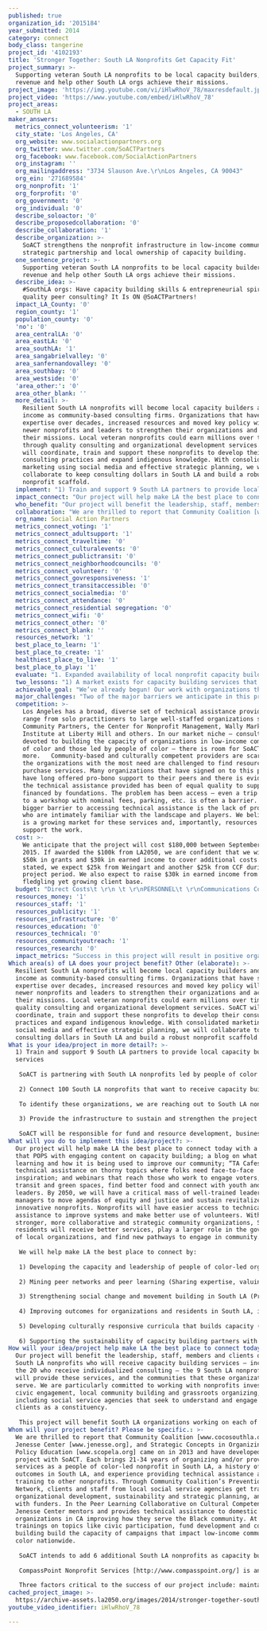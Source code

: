```yaml
---
published: true
organization_id: '2015184'
year_submitted: 2014
category: connect
body_class: tangerine
project_id: '4102193'
title: 'Stronger Together: South LA Nonprofits Get Capacity Fit'
project_summary: >-
  Supporting veteran South LA nonprofits to be local capacity builders, grow
  revenue and help other South LA orgs achieve their missions.
project_image: 'https://img.youtube.com/vi/iHlwRhoV_78/maxresdefault.jpg'
project_video: 'https://www.youtube.com/embed/iHlwRhoV_78'
project_areas:
  - SOUTH LA
maker_answers:
  metrics_connect_volunteerism: '1'
  city_state: 'Los Angeles, CA'
  org_website: www.socialactionpartners.org
  org_twitter: www.twitter.com/SoACTPartners
  org_facebook: www.facebook.com/SocialActionPartners
  org_instagram: ''
  org_mailingaddress: "3734 Slauson Ave.\r\nLos Angeles, CA 90043"
  org_ein: '271689584'
  org_nonprofit: '1'
  org_forprofit: '0'
  org_government: '0'
  org_individual: '0'
  describe_soloactor: '0'
  describe_proposedcollaboration: '0'
  describe_collaboration: '1'
  describe_organization: >-
    SoACT strengthens the nonprofit infrastructure in low-income communities by
    strategic partnership and local ownership of capacity building. 
  one_sentence_project: >-
    Supporting veteran South LA nonprofits to be local capacity builders, grow
    revenue and help other South LA orgs achieve their missions.
  describe_idea: >-
    #SouthLA orgs: Have capacity building skills & entrepreneurial spirit? Need
    quality peer consulting? It Is ON @SoACTPartners!
  impact_LA_County: '0'
  region_county: '1'
  population_county: '0'
  'no': '0'
  area_centralLA: '0'
  area_eastLA: '0'
  area_southLA: '1'
  area_sangabrielvalley: '0'
  area_sanfernandovalley: '0'
  area_southbay: '0'
  area_westside: '0'
  'area_other:': '0'
  area_other_blank: ''
  more_detail: >-
    Resilient South LA nonprofits will become local capacity builders and earn
    income as community-based consulting firms. Organizations that have shown
    expertise over decades, increased resources and moved key policy will assist
    newer nonprofits and leaders to strengthen their organizations and achieve
    their missions. Local veteran nonprofits could earn millions over time
    through quality consulting and organizational development services. SoACT
    will coordinate, train and support these nonprofits to develop their
    consulting practices and expand indigenous knowledge. With consolidated
    marketing using social media and effective strategic planning, we will
    collaborate to keep consulting dollars in South LA and build a robust
    nonprofit scaffold. 
  implement: "1) Train and support 9 South LA partners to provide local capacity building services\r\n\r\nSoACT is partnering with South LA nonprofits led by people of color that are committed to cultivating a strong nonprofit infrastructure in South LA and ready to become capacity builders in this project. Our founding partners who have shaped this project with us are Community Coalition, Jenesse Center, and Strategic Concepts in Organizing and Policy Education (SCOPE). We are reaching out to additional organizations that have: 1) a track record of providing effective peer learning and consulting; 2) organizational capacity and designated staff to become capacity builders; 3) sound fiscal and organizational health; and 4) board and leadership commitment to develop their capacity building program.\r\n\r\n2) Connect 100 South LA nonprofits that want to receive capacity building services from their peers to provide these services\r\n\r\nTo identify these organizations, we are reaching out to South LA nonprofits that demonstrate: 1) readiness to be an active partner in the consulting process and accountable for implementation; 2) investment in developing staff capacity to meet outcomes; 3) pursuit of consulting topics driven by organizational priorities and strategic plan; and 4) commitment to move beyond a transactional model and build lasting organizational capacity.\r\n\r\n3) Provide the infrastructure to sustain and strengthen the project\r\n\r\nSoACT will be responsible for fund and resource development, business planning and evaluation of the project. We aim to demonstrate that peer learning and consulting for and by South LA nonprofits is both financially sustainable and organizationally impactful. We will expand use of social media and work to improve network density among organizations focused on earned income, developing expertise and improving capacity. "
  impact_connect: "Our project will help make LA the best place to connect today with a website that POPS with engaging content on capacity building; a blog on what we are learning and how it is being used to improve our community; “TA Cafes” with technical assistance on thorny topics where folks need face-to-face inspiration; and webinars that reach those who work to engage voters, improve transit and green spaces, find better food and connect with youth and emerging leaders. By 2050, we will have a critical mass of well-trained leaders and managers to move agendas of equity and justice and sustain revitalized and innovative nonprofits. Nonprofits will have easier access to technical assistance to improve systems and make better use of volunteers. With stronger, more collaborative and strategic community organizations, South LA residents will receive better services, play a larger role in the governance of local organizations, and find new pathways to engage in community. \r\n\r\nWe will help make LA the best place to connect by:\r\n\r\n1) Developing the capacity and leadership of people of color-led organizations in South LA, reflecting our population \r\n\r\n2) Mining peer networks and peer learning (Sharing expertise, valuing local knowledge and voices, and exercising a deep commitment to collaboration, coordination and leveraging organizational strengths)\r\n\r\n3) Strengthening social change and movement building in South LA (Prioritizing work that is rooted in community organizing and the empowerment of South LA residents, and amplifying the collective work of local organizations and individuals)\r\n\r\n4) Improving outcomes for organizations and residents in South LA, including quality of life and economic indicators\r\n\r\n5) Developing culturally responsive curricula that builds capacity (We define capacity as our partner SCOPE does: the lasting skills, tools and expertise an organization needs to succeed)\r\n\r\n6) Supporting the sustainability of capacity building partners with scaffolds of tools and resources to support and sustain innovation at the community level"
  who_benefit: "Our project will benefit the leadership, staff, members and clients of the 100 South LA nonprofits who will receive capacity building services – including the 20 who receive individualized consulting – the 9 South LA nonprofits who will provide these services, and the communities that these organizations serve. We are particularly committed to working with nonprofits invested in civic engagement, local community building and grassroots organizing, including social service agencies that seek to understand and engage their clients as a constituency. \r\n\r\nThis project will benefit South LA organizations working on each of LA2050’s goals. We believe that the LA2050 goals can be met in South LA if the nonprofits tasked with meeting them are strong and if the community infrastructure that they are a part of has the tools to support innovation. In a 2013 report on the state of nonprofits in LA County, UCLA’s Luskin School of Public Affairs found an extreme service gap in low-income communities: nonprofits exist in the lowest numbers in poor neighborhoods [http://civilsociety.ucla.edu/sites/default/files/publication-pdf/2013%20Report-web_copy.pdf]. This means that, right now, the people in Los Angeles who have the least support are those who essentially need it the most. Our project’s focus on South LA represents a desire to reverse this service gap and a long-term commitment to communities of color. We believe that our project the first step in designing a model that can be replicated citywide."
  collaboration: "We are thrilled to report that Community Coalition [www.cocosouthla.org], Jenesse Center [www.jenesse.org], and Strategic Concepts in Organizing and Policy Education [www.scopela.org] came on in 2013 and have developed the project with SoACT. Each brings 21-34 years of organizing and/or providing services as a people of color-led nonprofit in South LA, a history of positive outcomes in South LA, and experience providing technical assistance and training to other nonprofits. Through Community Coalition’s Prevention Network, clients and staff from local social service agencies get trained in organizational development, sustainability and strategic planning, and connect with funders. In the Peer Learning Collaborative on Cultural Competency, Jenesse Center mentors and provides technical assistance to domestic violence organizations in CA improving how they serve the Black community. At SCOPE, trainings on topics like civic participation, fund development and coalition building build the capacity of campaigns that impact low-income communities of color nationwide.\r\n\r\nSoACT intends to add 6 additional South LA nonprofits as capacity building partners in 2015. We are also eager to connect with collaborators through this grant challenge and excited by ideas generated at the #LA2050Collaborates meetings, including “investing in grant readiness for communities that need it to secure more funding, e.g., South LA” (Goal Notes: LIVE) and “create a coalition, or at least some sort of support group, where these different LA orgs can continually share challenges, opportunities, needs” (Goal Notes: LEARN).\r\n\r\nCompassPoint Nonprofit Services [http://www.compasspoint.org/] is an additional committed partner, assisting in training, coaching and curriculum development. While based in the Bay Area, they literally have written the textbooks on consulting, coaching, facilitation and other tools and techniques. With their commitment and expertise, CompassPoint will benefit us by expediting the facilitator process and by providing coaching to the SoACT capacity building team.  \r\n\r\nThree factors critical to the success of our project include: maintaining credible and responsive relationships with SLA nonprofits; maximizing the use of social network tools to engage and make more readily available capacity building knowledge; and cultural competence and responsiveness to the unique needs of diverse organizations.  "
  org_name: Social Action Partners
  metrics_connect_voting: '1'
  metrics_connect_adultsupport: '1'
  metrics_connect_traveltime: '0'
  metrics_connect_culturalevents: '0'
  metrics_connect_publictransit: '0'
  metrics_connect_neighborhoodcouncils: '0'
  metrics_connect_volunteer: '0'
  metrics_connect_govresponsiveness: '1'
  metrics_connect_transitaccessible: '0'
  metrics_connect_socialmedia: '0'
  metrics_connect_attendance: '0'
  metrics_connect_residential segregation: '0'
  metrics_connect_wifi: '0'
  metrics_connect_other: '0'
  metrics_connect_blank: ''
  resources_network: '1'
  best_place_to_learn: '1'
  best_place_to_create: '1'
  healthiest_place_to_live: '1'
  best_place_to_play: '1'
  evaluate: "1. Expanded availability of local nonprofit capacity building services in South Los Angeles:\r\n\r\n- 18 total South LA peer learning sessions attended by 100 South LA nonprofits\r\n- 120 total hours of individualized consulting provided to 20 South LA nonprofits\r\n- Comparison of before and after data on availability of local capacity building services\r\n\r\n2. Increased consulting and peer engagement skills among South LA nonprofits that provide capacity building services:\r\n\r\n- 80% of South LA nonprofits providing capacity building services demonstrated improved capacity building skills, via before and after evaluations using a “strongly disagree” to “strongly agree” scale (Likert scale)\r\n- 80% of South LA nonprofits receiving capacity building services gauge the consulting and peer engagement sessions they participate in to be effective, via evaluation of peer learning sessions and consulting engagements\r\n\r\n3. Increased income to South LA nonprofits that provide capacity building services:\r\n\r\n- Amount of income South LA nonprofits generate by providing capacity building services\r\n- Interest demonstrated by current or new donors in capacity building services, via interviews with South LA nonprofits providing capacity building services\r\n\r\n4. Improved capacity among South LA nonprofits that receive local capacity building services:\r\n\r\n- Changes in capacity building measurements, via before and after evaluations through CCAT [http://www.tccccat.com/], My Healthy Organization [http://www.myhealthyorganization.org/] or comparable assessment\r\n- 70% of South LA nonprofits receiving capacity building services demonstrate capacity improvements, via before and after evaluations using the Likert scale\r\n"
  two_lessons: "1) A market exists for capacity building services that several South LA nonprofits are poised to enter\r\n\r\nFoundations will double the impact of funds they spend on capacity building when they invest in the SoACT model: cost-effective consulting *and* earned income for entrepreneurial organizations to funnel back into programs. Estimates indicate that consulting and technical assistance to nonprofits is a multimillion dollar market, perhaps as high as $2 billion across the US. Experienced nonprofits need to capture a market share of these dollars spent in South LA. Based on their knowledge of the landscape, success in sustaining their own organizations over decades and experience providing practical peer support, our peer providers are the best investment for help that is readily available and less costly than alternatives.\r\n\r\nWhile no exact data is available to pinpoint the market, we know that there is demand in South LA. In our survey of 23 South LA nonprofits last fall, 74% said they would value receiving one-on-one consulting from another South LA organization, and 57% said that they would find it useful to participate in peer exchange sessions led by trainers from another South LA organization. The main area for support needed is fund development, followed by evaluation/data analysis, communications/marketing, governance/board development, strategic planning and volunteer management.\r\n\r\n2) Community-based consulting will get South LA nonprofits to scale\r\n\r\nIn a 2010 report on the ecosystem of LA’s nonprofit capacity building, social impact experts the TCC Group recognized that LA’s nonprofit sector needs “a robust set of nonprofit capacity builders that provide a diverse range of high-quality, in-depth, place-based, culturally-competent, and comprehensive services and coordinate their activities well.” [http://www.weingartfnd.org/files/Capacity-Report-Final.pdf] They noted a particular shortage of high quality peer exchanges, culturally-competent services, and services in communities outside of central Los Angeles.\r\n\r\nWe know through experience that consulting and peer exchange are effective. The TCC Group found consulting engagements and peer exchanges to be *the* most effective types of technical assistance. Consulting engagements change organization-wide behavior. Peer exchanges done about individual behavioral changes by creating a motivational coaching group and a space where peers share key knowledge. This can happen in South LA!"
  achievable_goal: "We’ve already begun! Our work with organizations that will provide capacity building and our work with organizations that will receive it is well underway.\r\n\r\nThis year, SoACT piloted the project and began working with our partners to hone their skills in fund development. This past February, we hosted Building Power, an event that brought 80 people from 55 mostly-South LA-based nonprofits together for peer-led fund development workshops, panels and networking with specialists. Community Coalition led a workshop on developing an individual donor base, Jenesse Center on crafting and communicating your organization’s story to funders, and SCOPE on building and maintaining relationships with funders. In evaluations, 100% of respondents agreed/strongly agreed that “the workshop I attended was well-structured and facilitated,” 94% that “presenters demonstrated understanding of my community and my organization’s needs,” and 99% that “I have confidence that peer-led capacity building will work in my community.” \r\n\r\nA total of 20 South LA organizations have expressed interest in receiving capacity building and fund development support, including those who responded to last year’s survey and those who signed up at Building Power. We identified a total of 21 organizations with potential to become capacity builders, reached out to 12 thus far, and received applications from 4, 2 of which are especially promising. We are off to a great start!"
  major_challenges: "Two of the major barriers we anticipate in this project include: 1) issues of scheduling and deployment of capacity builders given the ordinary demands of their current assignments; and 2) earning the trust and support of funders that have high expectations and standards for the consultants they hire.\r\n\r\n1. Social Action Partners has received consulting requests from 3 organizations and 1 collaborative with the potential of earning $20,000 in revenue. The demand is quickly mounting before we have capacity for implementation by peer providers.  There is also some urgency to schedule these capacity building sessions with organizations that have funds to pay and need immediate help. As we anticipate the need to train capacity builders and match their skill set to the requests for technical assistance, we expect to encounter conflicts with existing organizational priorities and difficulty matching the needs of organizations requesting help with the current expertise of providers. Our strategy to overcome this problem is to plan as far ahead as possible; over-recruit among the capacity builders assuring we have one ready to go and another on standby; and finally to use SoACT staff in cases where we do not have any of the peer capacity builders available. We expect this will be a short-term barrier. As we train and are able to deploy more capacity builders, the project’s reputation will be that we deliver as promised, on time and on budget. \r\n \r\n2. In gaining the trust of funders, SoACT’s model has been vetted by the CA Community Foundation and is currently under review at The Weingart Foundation, funders with significant desire and investment in improving the technical assistance landscape in Los Angeles. Fortunately, many funders are aware of and utilize the capacity of Jemmott Rollins Group (JRG) for effective TA delivery. JRG actively supports the growth and development of SoACT and has agreed to refer organizations seeking services; assist SoACT in planning and delivering services; and use SoACT trained providers, where possible, as contractors. As SoACT builds its practice model and reputation, JRG will refer all of its capacity building work (at no cost or profit) and thus assist SoACT to develop strong relationships with foundations and other institutions invested in quality TA. We hope that LA2050 will assist us in promoting the work with funders invested in technical assistance improvement."
  competition: >-
    Los Angeles has a broad, diverse set of technical assistance providers that
    range from solo practitioners to large well-staffed organizations such as
    Community Partners, the Center for Nonprofit Management, Wally Marks
    Institute at Liberty Hill and others. In our market niche – consultants
    devoted to building the capacity of organizations in low-income communities
    of color and those led by people of color – there is room for SoACT and many
    more.   Community-based and culturally competent providers are scarce and
    the organizations with the most need are challenged to find resources to
    purchase services. Many organizations that have signed on to this project
    have long offered pro-bono support to their peers and there is evidence that
    the technical assistance provided has been of equal quality to support
    financed by foundations. The problem has been access – even a trip downtown
    to a workshop with nominal fees, parking, etc. is often a barrier. An even
    bigger barrier to accessing technical assistance is the lack of providers
    who are intimately familiar with the landscape and players. We believe there
    is a growing market for these services and, importantly, resources to
    support the work.
  cost: >-
    We anticipate that the project will cost $180,000 between September 2014 and
    2015. If awarded the $100k from LA2050, we are confident that we will have
    $50k in grants and $30k in earned income to cover additional costs. As
    stated, we expect $25k from Weingart and another $25k from CCF during the
    project period. We also expect to raise $30k in earned income from our
    fledgling yet growing client base.
  budget: "Direct Costs\t \r\n \t \r\nPERSONNEL\t \r\nCommunications Coordinator\t                             40,000\r\nTraining Facilitator\t           \t                             25,000\r\nTotal Personnel\t           \t                                     65,000\r\nBenefits @11.5\t                                                       7,475\r\nSubtotal Personnel Costs\t                                     72,475\r\n \t \r\nPROGRAM EVENTS\t \r\nTA Cafes (monthly networking forums)                     1,800\r\n3 Specific training from experts – 70+ people\t       3,000\r\nNonprofit TA Marketing Fair/Expo – 200 people\t       4,000\r\nSubtotal\t                                                                       8,800\r\n \t \r\nTECHNOLOGY\t \r\nWebsite, webinars, maintenance & upgrades\t       5,000\r\n\r\nTotal Direct Costs\t                                                     86,275\r\n\r\nIndirect Costs @15%\t                                             12,941\r\n\r\nTotal Indirect and Direct Costs                                $99,216\r\n\r\n"
  resources_money: '1'
  resources_staff: '1'
  resources_publicity: '1'
  resources_infrastructure: '0'
  resources_education: '0'
  resources_technical: '0'
  resources_communityoutreach: '1'
  resources_research: '0'
  impact_metrics: "Success in this project will result in positive organizational changes to include: improved effectiveness of local boards to stem revenue lost from poor organizational performance; mergers and strategic partnerships to cover areas where nonprofits do not exist or have gone out of business; building a base of individual donors focused on South LA; and crafting viable strategic plans and better evaluation of programs.   \r\n\r\nRATES OF VOLUNTEERISM – Collaboration across nonprofits in South LA is fundamental to our project. We anticipate that our project will help increase volunteer rates in South LA. Some organizations will expand their volunteer programs as they strengthen their organizational functioning. Others will partner with their peers for volunteer events, particularly as organizations become more deeply connected to each other in peer learning sessions and individualized consulting.\r\n\r\nVOTING RATES BY RACE – One of the project’s core principles is strengthening social change and movement building in South LA. Our founding partners Community Coalition and SCOPE have done great voter engagement work in South LA, from local school board elections to national elections. We are excited to see how their leadership will help organizations that want to deepen their voter and civic engagement work.\r\n\r\nADULTS GETTING SUFFICIENT SOCIAL & EMOTIONAL SUPPORT – Many of the organizations that we have reached out to about participating in the project work with adults in social service provision and others engage adults in leadership development. Improving the effectiveness of these organizations will mean better social and emotional support for adults. Our founding partner Jenesse Center does exceptional work in this area with adults and families experiencing domestic violence, and we know that their leadership will have an impact on this metric.\r\n\r\nGOVERNMENT RESPONSIVENESS TO RESIDENTS’ NEEDS (DREAM METRIC) – We recognize that government seeks sturdy and well organized nonprofits to channel federal, state and county dollars to areas of need. South LA has to increase our visibility and capacity with government (and foundations) and demonstrate capacity to increase federal, state and local resources that flow to our communities. The proposed work will result in us becoming more competitive and innovative.  "
Which area(s) of LA does your project benefit? Other (elaborate): >-
  Resilient South LA nonprofits will become local capacity builders and earn
  income as community-based consulting firms. Organizations that have shown
  expertise over decades, increased resources and moved key policy will assist
  newer nonprofits and leaders to strengthen their organizations and achieve
  their missions. Local veteran nonprofits could earn millions over time through
  quality consulting and organizational development services. SoACT will
  coordinate, train and support these nonprofits to develop their consulting
  practices and expand indigenous knowledge. With consolidated marketing using
  social media and effective strategic planning, we will collaborate to keep
  consulting dollars in South LA and build a robust nonprofit scaffold.
What is your idea/project in more detail?: >-
  1) Train and support 9 South LA partners to provide local capacity building
  services
   
   SoACT is partnering with South LA nonprofits led by people of color that are committed to cultivating a strong nonprofit infrastructure in South LA and ready to become capacity builders in this project. Our founding partners who have shaped this project with us are Community Coalition, Jenesse Center, and Strategic Concepts in Organizing and Policy Education (SCOPE). We are reaching out to additional organizations that have: 1) a track record of providing effective peer learning and consulting; 2) organizational capacity and designated staff to become capacity builders; 3) sound fiscal and organizational health; and 4) board and leadership commitment to develop their capacity building program.
   
   2) Connect 100 South LA nonprofits that want to receive capacity building services from their peers to provide these services
   
   To identify these organizations, we are reaching out to South LA nonprofits that demonstrate: 1) readiness to be an active partner in the consulting process and accountable for implementation; 2) investment in developing staff capacity to meet outcomes; 3) pursuit of consulting topics driven by organizational priorities and strategic plan; and 4) commitment to move beyond a transactional model and build lasting organizational capacity.
   
   3) Provide the infrastructure to sustain and strengthen the project
   
   SoACT will be responsible for fund and resource development, business planning and evaluation of the project. We aim to demonstrate that peer learning and consulting for and by South LA nonprofits is both financially sustainable and organizationally impactful. We will expand use of social media and work to improve network density among organizations focused on earned income, developing expertise and improving capacity.
What will you do to implement this idea/project?: >-
  Our project will help make LA the best place to connect today with a website
  that POPS with engaging content on capacity building; a blog on what we are
  learning and how it is being used to improve our community; “TA Cafes” with
  technical assistance on thorny topics where folks need face-to-face
  inspiration; and webinars that reach those who work to engage voters, improve
  transit and green spaces, find better food and connect with youth and emerging
  leaders. By 2050, we will have a critical mass of well-trained leaders and
  managers to move agendas of equity and justice and sustain revitalized and
  innovative nonprofits. Nonprofits will have easier access to technical
  assistance to improve systems and make better use of volunteers. With
  stronger, more collaborative and strategic community organizations, South LA
  residents will receive better services, play a larger role in the governance
  of local organizations, and find new pathways to engage in community. 
   
   We will help make LA the best place to connect by:
   
   1) Developing the capacity and leadership of people of color-led organizations in South LA, reflecting our population 
   
   2) Mining peer networks and peer learning (Sharing expertise, valuing local knowledge and voices, and exercising a deep commitment to collaboration, coordination and leveraging organizational strengths)
   
   3) Strengthening social change and movement building in South LA (Prioritizing work that is rooted in community organizing and the empowerment of South LA residents, and amplifying the collective work of local organizations and individuals)
   
   4) Improving outcomes for organizations and residents in South LA, including quality of life and economic indicators
   
   5) Developing culturally responsive curricula that builds capacity (We define capacity as our partner SCOPE does: the lasting skills, tools and expertise an organization needs to succeed)
   
   6) Supporting the sustainability of capacity building partners with scaffolds of tools and resources to support and sustain innovation at the community level
How will your idea/project help make LA the best place to connect today? In LA2050?: >-
  Our project will benefit the leadership, staff, members and clients of the 100
  South LA nonprofits who will receive capacity building services – including
  the 20 who receive individualized consulting – the 9 South LA nonprofits who
  will provide these services, and the communities that these organizations
  serve. We are particularly committed to working with nonprofits invested in
  civic engagement, local community building and grassroots organizing,
  including social service agencies that seek to understand and engage their
  clients as a constituency. 
   
   This project will benefit South LA organizations working on each of LA2050’s goals. We believe that the LA2050 goals can be met in South LA if the nonprofits tasked with meeting them are strong and if the community infrastructure that they are a part of has the tools to support innovation. In a 2013 report on the state of nonprofits in LA County, UCLA’s Luskin School of Public Affairs found an extreme service gap in low-income communities: nonprofits exist in the lowest numbers in poor neighborhoods [http://civilsociety.ucla.edu/sites/default/files/publication-pdf/2013%20Report-web_copy.pdf]. This means that, right now, the people in Los Angeles who have the least support are those who essentially need it the most. Our project’s focus on South LA represents a desire to reverse this service gap and a long-term commitment to communities of color. We believe that our project the first step in designing a model that can be replicated citywide.
Whom will your project benefit? Please be specific.: >-
  We are thrilled to report that Community Coalition [www.cocosouthla.org],
  Jenesse Center [www.jenesse.org], and Strategic Concepts in Organizing and
  Policy Education [www.scopela.org] came on in 2013 and have developed the
  project with SoACT. Each brings 21-34 years of organizing and/or providing
  services as a people of color-led nonprofit in South LA, a history of positive
  outcomes in South LA, and experience providing technical assistance and
  training to other nonprofits. Through Community Coalition’s Prevention
  Network, clients and staff from local social service agencies get trained in
  organizational development, sustainability and strategic planning, and connect
  with funders. In the Peer Learning Collaborative on Cultural Competency,
  Jenesse Center mentors and provides technical assistance to domestic violence
  organizations in CA improving how they serve the Black community. At SCOPE,
  trainings on topics like civic participation, fund development and coalition
  building build the capacity of campaigns that impact low-income communities of
  color nationwide.
   
   SoACT intends to add 6 additional South LA nonprofits as capacity building partners in 2015. We are also eager to connect with collaborators through this grant challenge and excited by ideas generated at the #LA2050Collaborates meetings, including “investing in grant readiness for communities that need it to secure more funding, e.g., South LA” (Goal Notes: LIVE) and “create a coalition, or at least some sort of support group, where these different LA orgs can continually share challenges, opportunities, needs” (Goal Notes: LEARN).
   
   CompassPoint Nonprofit Services [http://www.compasspoint.org/] is an additional committed partner, assisting in training, coaching and curriculum development. While based in the Bay Area, they literally have written the textbooks on consulting, coaching, facilitation and other tools and techniques. With their commitment and expertise, CompassPoint will benefit us by expediting the facilitator process and by providing coaching to the SoACT capacity building team. 
   
   Three factors critical to the success of our project include: maintaining credible and responsive relationships with SLA nonprofits; maximizing the use of social network tools to engage and make more readily available capacity building knowledge; and cultural competence and responsiveness to the unique needs of diverse organizations.
cached_project_image: >-
  https://archive-assets.la2050.org/images/2014/stronger-together-south-la-nonprofits-get-capacity-fit/img.youtube.com/vi/iHlwRhoV_78/maxresdefault.jpg
youtube_video_identifier: iHlwRhoV_78

---
```

